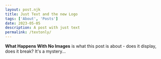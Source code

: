 ```yaml
---
layout: post.njk
title: Just Text and the new Logo
tags: ['About', 'Posts'] 
date: 2023-05-05
description: A post with just text
permalink: /textonly/
---
```


**What Happens With No Images** is what this post is about - does it display, does it break?  It's a mystery...
